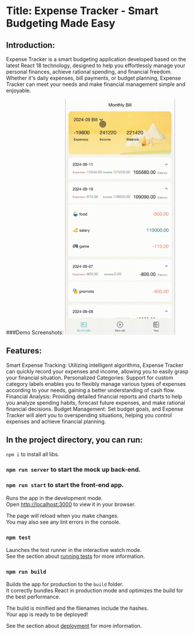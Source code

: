 # Title: Expense Tracker - Smart Budgeting Made Easy

## Introduction:

Expense Tracker is a smart budgeting application developed based on the latest React 18 technology, designed to help you effortlessly manage your personal finances, achieve rational spending, and financial freedom. Whether it's daily expenses, bill payments, or budget planning, Expense Tracker can meet your needs and make financial management simple and enjoyable.

###Demo Screenshots:
<img src="./demo-1.gif" alt="Interface Display.gif" width="300" height="640" />

## Features:

Smart Expense Tracking: Utilizing intelligent algorithms, Expense Tracker can quickly record your expenses and income, allowing you to easily grasp your financial situation.
Personalized Categories: Support for custom category labels enables you to flexibly manage various types of expenses according to your needs, gaining a better understanding of cash flow.
Financial Analysis: Providing detailed financial reports and charts to help you analyze spending habits, forecast future expenses, and make rational financial decisions.
Budget Management: Set budget goals, and Expense Tracker will alert you to overspending situations, helping you control expenses and achieve financial planning.

## In the project directory, you can run:

`npm i` to install all libs.

### `npm run server` to start the mock up back-end.

### `npm run start` to start the front-end app.

Runs the app in the development mode.\
Open [http://localhost:3000](http://localhost:3000) to view it in your browser.

The page will reload when you make changes.\
You may also see any lint errors in the console.

### `npm test`

Launches the test runner in the interactive watch mode.\
See the section about [running tests](https://facebook.github.io/create-react-app/docs/running-tests) for more information.

### `npm run build`

Builds the app for production to the `build` folder.\
It correctly bundles React in production mode and optimizes the build for the best performance.

The build is minified and the filenames include the hashes.\
Your app is ready to be deployed!

See the section about [deployment](https://facebook.github.io/create-react-app/docs/deployment) for more information.
